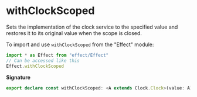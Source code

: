 # withClockScoped

Sets the implementation of the clock service to the specified value and
restores it to its original value when the scope is closed.

To import and use `withClockScoped` from the "Effect" module:

```ts
import * as Effect from "effect/Effect"
// Can be accessed like this
Effect.withClockScoped
```

**Signature**

```ts
export declare const withClockScoped: <A extends Clock.Clock>(value: A) => Effect<void, never, Scope.Scope>
```
